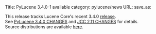 Title: PyLucene 3.4.0-1 available
category: pylucene/news
URL: 
save_as: 

This release tracks Lucene Core's recent 3.4.0 <a href="https://lucene.apache.org/core/corenews.html">release</a>.<br/>
See <a href="https://svn.apache.org/repos/asf/lucene/pylucene/tags/pylucene_3_4_0/CHANGES">PyLucene 3.4.0 CHANGES</a> and <a href="https://svn.apache.org/repos/asf/lucene/pylucene/trunk/jcc/CHANGES">JCC 2.11 CHANGES</a> for details.<br/>
Source distributions are available <a href="https://archive.apache.org/dist/lucene/pylucene/">here</a>.


